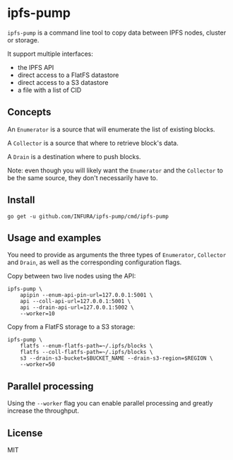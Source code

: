 # ipfs-pump

`ipfs-pump` is a command line tool to copy data between IPFS nodes, cluster or storage.

It support multiple interfaces:
- the IPFS API
- direct access to a FlatFS datastore
- direct access to a S3 datastore
- a file with a list of CID

## Concepts

An `Enumerator` is a source that will enumerate the list of existing blocks.

A `Collector` is a source that where to retrieve block's data.

A `Drain` is a destination where to push blocks.

Note: even though you will likely want the `Enumerator` and the `Collector` to be the same source, they don't necessarily have to.

## Install

```
go get -u github.com/INFURA/ipfs-pump/cmd/ipfs-pump
```

## Usage and examples

You need to provide as arguments the three types of `Enumerator`, `Collector` and `Drain`, as well as the corresponding configuration flags.

Copy between two live nodes using the API:

```
ipfs-pump \
    apipin --enum-api-pin-url=127.0.0.1:5001 \
    api --coll-api-url=127.0.0.1:5001 \
    api --drain-api-url=127.0.0.1:5002 \
    --worker=10
```

Copy from a FlatFS storage to a S3 storage:

```
ipfs-pump \
    flatfs --enum-flatfs-path=~/.ipfs/blocks \
    flatfs --coll-flatfs-path=~/.ipfs/blocks \
    s3 --drain-s3-bucket=$BUCKET_NAME --drain-s3-region=$REGION \
    --worker=50
```

## Parallel processing

Using the `--worker` flag you can enable parallel processing and greatly increase the throughput.

## License

MIT
